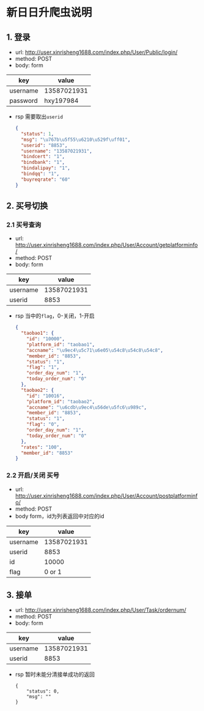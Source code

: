 # 新日日升爬虫说明

## 1. 登录

* url: http://user.xinrisheng1688.com/index.php/User/Public/login/
* method: POST
* body: form

| key      | value       |
|----------|-------------|
| username | 13587021931 |
| password | hxy197984   |

* rsp
  需要取出`userid`
    ```json
    {
      "status": 1,
      "msg": "\u767b\u5f55\u6210\u529f\uff01",
      "userid": "8853",
      "username": "13587021931",
      "bindcert": "1",
      "bindbank": "1",
      "bindalipay": "1",
      "bindqq": "1",
      "buyreqrate": "60"
    }
    ```

## 2. 买号切换

### 2.1 买号查询

* url: http://user.xinrisheng1688.com/index.php/User/Account/getplatforminfo/
* method: POST
* body: form

| key      | value       |
|----------|-------------|
| username | 13587021931 |
| userid   | 8853        |

* rsp
  当中的`flag`，0-关闭，1-开启

  ```json
  {
    "taobao1": {
      "id": "10000",
      "platform_id": "taobao1",
      "accname": "\u9ec4\u5c71\u6e05\u54c8\u54c8\u54c8",
      "member_id": "8853",
      "status": "1",
      "flag": "1",
      "order_day_num": "1",
      "today_order_num": "0"
    },
    "taobao2": {
      "id": "10016",
      "platform_id": "taobao2",
      "accname": "\u6cdb\u9ec4\u56de\u5fc6\u989c",
      "member_id": "8853",
      "status": "1",
      "flag": "0",
      "order_day_num": "1",
      "today_order_num": "0"
    },
    "rates": "100",
    "member_id": "8853"
  }
  ```

### 2.2 开启/关闭 买号

* url: http://user.xinrisheng1688.com/index.php/User/Account/postplatforminfo/
* method: POST
* body form，id为列表返回中对应的id

| key      | value       |
|----------|-------------|
| username | 13587021931 |
| userid   | 8853        |
| id       | 10000       |
| flag     | 0 or 1      |

## 3. 接单
* url: http://user.xinrisheng1688.com/index.php/User/Task/ordernum/
* method: POST
* body: form

| key      | value       |
|----------|-------------|
| username | 13587021931 |
| userid   | 8853        |

* rsp
暂时未能分清接单成功的返回
  ```
  {
      "status": 0,
      "msg": ""
  }
  ```